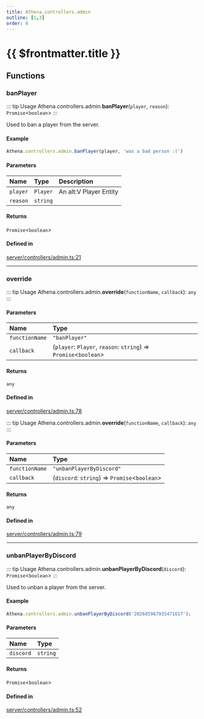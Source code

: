 ```yaml
---
title: Athena.controllers.admin
outline: [1,3]
order: 0
---
```


# {{ $frontmatter.title }}


## Functions

### banPlayer

::: tip Usage
Athena.controllers.admin.**banPlayer**(`player`, `reason`): `Promise`<`boolean`\>
:::

Used to ban a player from the server.

#### Example
```ts
Athena.controllers.admin.banPlayer(player, 'was a bad person :(')
```

#### Parameters

| Name | Type | Description |
| :------ | :------ | :------ |
| `player` | `Player` | An alt:V Player Entity |
| `reason` | `string` |  |

#### Returns

`Promise`<`boolean`\>

#### Defined in

[server/controllers/admin.ts:21](https://github.com/Stuyk/altv-athena/blob/1862056/src/core/server/controllers/admin.ts#L21)

___

### override

::: tip Usage
Athena.controllers.admin.**override**(`functionName`, `callback`): `any`
:::

#### Parameters

| Name | Type |
| :------ | :------ |
| `functionName` | ``"banPlayer"`` |
| `callback` | (`player`: `Player`, `reason`: `string`) => `Promise`<`boolean`\> |

#### Returns

`any`

#### Defined in

[server/controllers/admin.ts:78](https://github.com/Stuyk/altv-athena/blob/1862056/src/core/server/controllers/admin.ts#L78)

::: tip Usage
Athena.controllers.admin.**override**(`functionName`, `callback`): `any`
:::

#### Parameters

| Name | Type |
| :------ | :------ |
| `functionName` | ``"unbanPlayerByDiscord"`` |
| `callback` | (`discord`: `string`) => `Promise`<`boolean`\> |

#### Returns

`any`

#### Defined in

[server/controllers/admin.ts:79](https://github.com/Stuyk/altv-athena/blob/1862056/src/core/server/controllers/admin.ts#L79)

___

### unbanPlayerByDiscord

::: tip Usage
Athena.controllers.admin.**unbanPlayerByDiscord**(`discord`): `Promise`<`boolean`\>
:::

Used to unban a player from the server.

#### Example
```ts
Athena.controllers.admin.unbanPlayerByDiscord('202685967935471617');
```

#### Parameters

| Name | Type |
| :------ | :------ |
| `discord` | `string` |

#### Returns

`Promise`<`boolean`\>

#### Defined in

[server/controllers/admin.ts:52](https://github.com/Stuyk/altv-athena/blob/1862056/src/core/server/controllers/admin.ts#L52)
